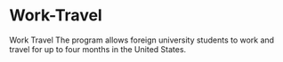 Work-Travel
===========

Work Travel The program allows foreign university students to work and travel for up to four months in the United States.
